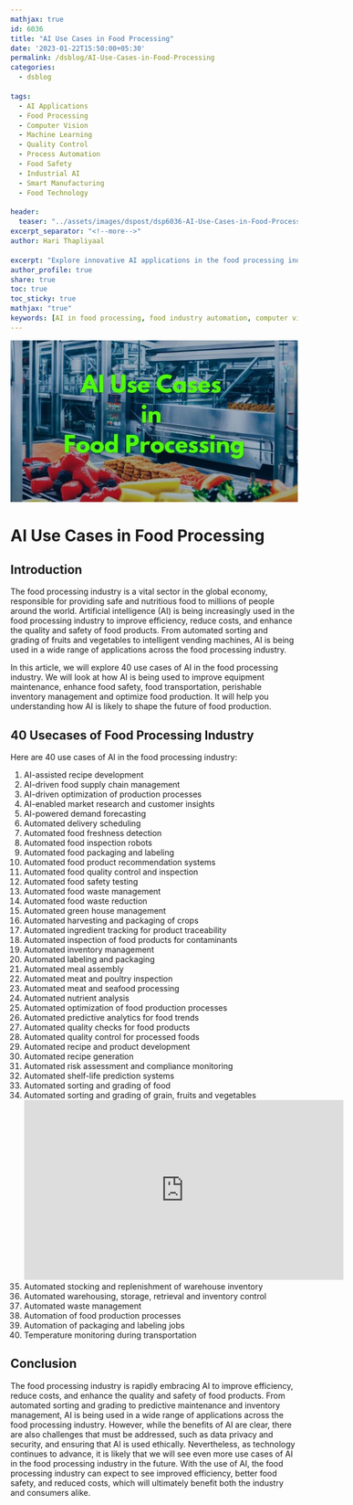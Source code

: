 ```yaml
---
mathjax: true
id: 6036     
title: "AI Use Cases in Food Processing"  
date: '2023-01-22T15:50:00+05:30'  
permalink: /dsblog/AI-Use-Cases-in-Food-Processing
categories:
  - dsblog 
   
tags:
  - AI Applications
  - Food Processing
  - Computer Vision
  - Machine Learning
  - Quality Control
  - Process Automation
  - Food Safety
  - Industrial AI
  - Smart Manufacturing
  - Food Technology
   
header:  
  teaser: "../assets/images/dspost/dsp6036-AI-Use-Cases-in-Food-Processing.jpg"  
excerpt_separator: "<!--more-->"   
author: Hari Thapliyaal   

excerpt: "Explore innovative AI applications in the food processing industry, from automated quality control and safety inspection to process optimization and smart manufacturing. Learn how computer vision, machine learning, and automation technologies are revolutionizing food production, improving quality assurance, and enhancing operational efficiency in food processing facilities."
author_profile: true   
share: true   
toc: true   
toc_sticky: true 
mathjax: "true"
keywords: [AI in food processing, food industry automation, computer vision food inspection, food quality control, machine learning food safety, food processing automation, industrial AI applications, smart food manufacturing, food technology innovation, AI quality assurance, food production optimization, automated food inspection, food processing efficiency, AI-driven quality control, food industry technology, food safety automation, industrial process optimization, food manufacturing AI, smart food processing, digital transformation food industry]
---
```




!["AI Use Cases in Food Processing](../assets/images/dspost/dsp6036-AI-Use-Cases-in-Food-Processing.jpg)   

# AI Use Cases in Food Processing   

## Introduction   
The food processing industry is a vital sector in the global economy, responsible for providing safe and nutritious food to millions of people around the world. Artificial intelligence (AI) is being increasingly used in the food processing industry to improve efficiency, reduce costs, and enhance the quality and safety of food products. From automated sorting and grading of fruits and vegetables to intelligent vending machines, AI is being used in a wide range of applications across the food processing industry.

In this article, we will explore 40 use cases of AI in the food processing industry. We will look at how AI is being used to improve equipment maintenance, enhance food safety, food transportation, perishable inventory management and optimize food production. It will help you understanding how AI is likely to shape the future of food production.

## 40 Usecases of Food Processing Industry 
Here are 40 use cases of AI in the food processing industry:

1. AI-assisted recipe development
2. AI-driven food supply chain management
3. AI-driven optimization of production processes
4. AI-enabled market research and customer insights
5. AI-powered demand forecasting
6. Automated delivery scheduling
7. Automated food freshness detection
8. Automated food inspection robots
9. Automated food packaging and labeling
10. Automated food product recommendation systems
11. Automated food quality control and inspection
12. Automated food safety testing
13. Automated food waste management
14. Automated food waste reduction
15. Automated green house management
16. Automated harvesting and packaging of crops
17. Automated ingredient tracking for product traceability
18. Automated inspection of food products for contaminants
19. Automated inventory management
20. Automated labeling and packaging
21. Automated meal assembly
22. Automated meat and poultry inspection
23. Automated meat and seafood processing
24. Automated nutrient analysis
25. Automated optimization of food production processes
26. Automated predictive analytics for food trends
27. Automated quality checks for food products
28. Automated quality control for processed foods
29. Automated recipe and product development
30. Automated recipe generation
31. Automated risk assessment and compliance monitoring
32. Automated shelf-life prediction systems
33. Automated sorting and grading of food
34. Automated sorting and grading of grain, fruits and vegetables
    <iframe width="560" height="315" src="https://www.youtube.com/embed/rUK9G4dqpc8" title="YouTube video player" frameborder="0" allow="accelerometer; autoplay; clipboard-write; encrypted-media; gyroscope; picture-in-picture; web-share" allowfullscreen></iframe>
35. Automated stocking and replenishment of warehouse inventory
36. Automated warehousing, storage, retrieval and inventory control
37. Automated waste management
38. Automation of food production processes
39. Automation of packaging and labeling jobs
40. Temperature monitoring during transportation

## Conclusion
The food processing industry is rapidly embracing AI to improve efficiency, reduce costs, and enhance the quality and safety of food products. From automated sorting and grading to predictive maintenance and inventory management, AI is being used in a wide range of applications across the food processing industry. However, while the benefits of AI are clear, there are also challenges that must be addressed, such as data privacy and security, and ensuring that AI is used ethically. Nevertheless, as technology continues to advance, it is likely that we will see even more use cases of AI in the food processing industry in the future. With the use of AI, the food processing industry can expect to see improved efficiency, better food safety, and reduced costs, which will ultimately benefit both the industry and consumers alike.